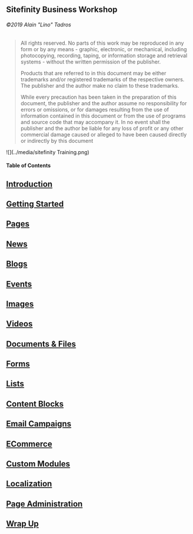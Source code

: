 Sitefinity Business Workshop
-------------------------------

###### ©2019 Alain "Lino" Tadros

> All rights reserved. No parts of this work may be reproduced in any
> form or by any means - graphic, electronic, or mechanical, including
> photocopying, recording, taping, or information storage and retrieval
> systems - without the written permission of the publisher.
>
> Products that are referred to in this document may be either
> trademarks and/or registered trademarks of the respective owners. The
> publisher and the author make no claim to these trademarks.
>
> While every precaution has been taken in the preparation of this
> document, the publisher and the author assume no responsibility for
> errors or omissions, or for damages resulting from the use of
> information contained in this document or from the use of programs and
> source code that may accompany it. In no event shall the publisher and
> the author be liable for any loss of profit or any other commercial
> damage caused or alleged to have been caused directly or indirectly by
> this document

![](../media/sitefinity Training.png)

#### Table of Contents

[Introduction](./Introduction/readme.md)
-------------------------------------------

[Getting Started](./Getting%20Started/readme.md)
------------------------------------------------

[Pages](./Pages/readme.md)
-----------------------------

[News](./News/readme.md)
------------------------

[Blogs](./Blogs/readme.md)
-----------------------------

[Events](./Events/readme.md)
----------------------------

[Images](./Images/readme.md)
------------------------------

[Videos](./Videos/readme.md)
-----------------------------

[Documents & Files](./Documents%20and%20Files/readme.md)
--------------------------------------------------------

[Forms](./Forms/readme.md)
----------------------------

[Lists](./Lists/readme.md)
--------------------------

[Content Blocks](./Content%20Blocks/readme.md)
----------------------------------------------

[Email Campaigns](./Email%20Campaigns/readme.md)
------------------------------------------------

[ECommerce](./ECommerce/readme.md)
-------------------------------------

[Custom Modules](./Custom%20Modules/readme.md)
----------------------------------------------

[Localization](./Localization/readme.md)
----------------------------------------

[Page Administration](./Page%20Administration/readme.md)
--------------------------------------------------------

[Wrap Up](./Wrap%20Up/readme.md)
--------------------------------
